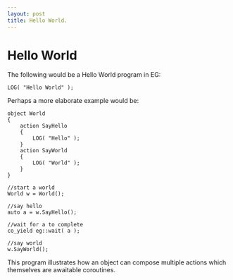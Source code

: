 ```yaml
---
layout: post
title: Hello World.
---
```


# Hello World

The following would be a Hello World program in EG:

```
LOG( "Hello World" );
```

Perhaps a more elaborate example would be:

```
object World
{
    action SayHello
    {
        LOG( "Hello" );
    }
    action SayWorld
    {
        LOG( "World" );
    }
}

//start a world
World w = World();

//say hello
auto a = w.SayHello();

//wait for a to complete
co_yield eg::wait( a );

//say world
w.SayWorld();

```

This program illustrates how an object can compose multiple actions which themselves are awaitable coroutines.


